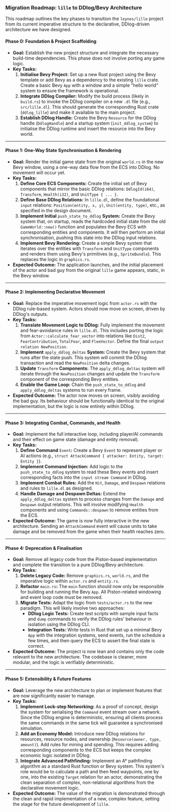### **Migration Roadmap:** `lille` **to DDlog/Bevy Architecture**

This roadmap outlines the key phases to transition the `leynos/lille` project from its current imperative structure to the declarative, DDlog-driven architecture we have designed.

#### **Phase 0: Foundation & Project Scaffolding**

- **Goal:** Establish the new project structure and integrate the necessary build-time dependencies. This phase does not involve porting any game logic.
- **Key Tasks:**
  1. **Initialise Bevy Project:** Set up a new Rust project using the Bevy template or add Bevy as a dependency to the existing `lille` crate. Create a basic Bevy `App` with a window and a simple "hello world" system to ensure the framework is operational.
  2. **Integrate DDlog Compiler:** Modify the build process (likely in `build.rs`) to invoke the DDlog compiler on a new `.dl` file (e.g., `src/lille.dl`). This should generate the corresponding Rust crate (`ddlog_lille`) and make it available to the main project.
  3. **Establish DDlog Handle:** Create the Bevy `Resource` for the DDlog handle (`DdlogHandle`) and a startup system (`init_ddlog_system`) to initialise the DDlog runtime and insert the resource into the Bevy world.

---

#### **Phase 1: One-Way State Synchronisation & Rendering**

- **Goal:** Render the initial game state from the original `world.rs` in the new Bevy window, using a one-way data flow from the ECS into DDlog. No movement will occur yet.
- **Key Tasks:**
  1. **Define Core ECS Components:** Create the initial set of Bevy components that mirror the basic DDlog relations: `DdlogId(i64)`, `Transform`, `Health(i32)`, and `UnitType { ... }`.
  2. **Define Base DDlog Relations:** In `lille.dl`, define the foundational `input` relations: `Position(entity, x, y)`, `Unit(entity, type)`, etc., as specified in the design document.
  3. **Implement Initial** `push_state_to_ddlog` **System:** Create the Bevy system that, on startup, reads the hardcoded initial state from the old `GameWorld::new()` function and populates the Bevy ECS with corresponding entities and components. It will then perform an initial synchronisation, pushing this state into the DDlog input relations.
  4. **Implement Bevy Rendering:** Create a simple Bevy system that iterates over the entities with `Transform` and `UnitType` components and renders them using Bevy's primitives (e.g., `SpriteBundle`). This replaces the logic in `graphics.rs`.
- **Expected Outcome:** The application launches, and the initial placement of the actor and bad guy from the original `lille` game appears, static, in the Bevy window.

---

#### **Phase 2: Implementing Declarative Movement**

- **Goal:** Replace the imperative movement logic from `actor.rs` with the DDlog rule-based system. Actors should now move on screen, driven by DDlog's outputs.
- **Key Tasks:**
  1. **Translate Movement Logic to DDlog:** Fully implement the movement and fear-avoidance rules in `lille.dl`. This includes porting the logic from `Actor::calculate_fear_vector` into relations like `Dist2`, `FearContribution`, `TotalFear`, and `FleeVector`. Define the final `output relation NewPosition`.
  2. **Implement** `apply_ddlog_deltas` **System:** Create the Bevy system that runs after the state push. This system will commit the DDlog transaction and read the `NewPosition` delta changes.
  3. **Update** `Transform` **Components:** The `apply_ddlog_deltas` system will iterate through the `NewPosition` changes and update the `Transform` component of the corresponding Bevy entities.
  4. **Enable the Game Loop:** Chain the `push_state_to_ddlog` and `apply_ddlog_deltas` systems to run every frame.
- **Expected Outcome:** The actor now moves on screen, visibly avoiding the bad guy. Its behaviour should be functionally identical to the original implementation, but the logic is now entirely within DDlog.

---

#### **Phase 3: Integrating Combat, Commands, and Health**

- **Goal:** Implement the full interactive loop, including player/AI commands and their effect on game state (damage and entity removal).
- **Key Tasks:**
  1. **Define Command** `Event`**:** Create a Bevy `Event` to represent player or AI actions (e.g., `struct AttackCommand { attacker: Entity, target: Entity }`).
  2. **Implement Command Injection:** Add logic to the `push_state_to_ddlog` system to read these Bevy events and insert corresponding facts into the `input stream Command` in DDlog.
  3. **Implement Combat Rules:** Add the `Hit`, `Damage`, and `Despawn` relations and rules to `lille.dl` as designed.
  4. **Handle Damage and Despawn Deltas:** Extend the `apply_ddlog_deltas` system to process changes from the `Damage` and `Despawn` output relations. This will involve modifying `Health` components and using `Commands::despawn` to remove entities from the ECS.
- **Expected Outcome:** The game is now fully interactive in the new architecture. Sending an `AttackCommand` event will cause units to take damage and be removed from the game when their health reaches zero.

---

#### **Phase 4: Deprecation & Finalisation**

- **Goal:** Remove all legacy code from the Piston-based implementation and complete the transition to a pure DDlog/Bevy architecture.
- **Key Tasks:**
  1. **Delete Legacy Code:** Remove `graphics.rs`, `world.rs`, and the imperative logic within `actor.rs` and `entity.rs`.
  2. **Refactor** `main.rs`**:** The `main` function should now only be responsible for building and running the Bevy `App`. All Piston-related windowing and event loop code must be removed.
  3. **Migrate Tests:** Adapt the logic from `tests/actor.rs` to the new paradigm. This will likely involve two approaches:
     - **DDlog Logic Tests:** Create test scripts with sample input facts and `dump` commands to verify the DDlog rules' behaviour in isolation using the DDlog CLI.
     - **Integration Tests:** Write tests in Rust that set up a minimal Bevy `App` with the integration systems, send events, run the schedule a few times, and then query the ECS to assert the final state is correct.
- **Expected Outcome:** The project is now lean and contains only the code relevant to the new architecture. The codebase is cleaner, more modular, and the logic is verifiably deterministic.

---

#### **Phase 5: Extensibility & Future Features**

- **Goal:** Leverage the new architecture to plan or implement features that are now significantly easier to manage.
- **Key Tasks:**
  1. **Implement Lock-step Networking:** As a proof of concept, design the system for serialising the `Command` event stream over a network. Since the DDlog engine is deterministic, ensuring all clients process the same commands in the same tick will guarantee a synchronised simulation.
  2. **Add an Economy Model:** Introduce new DDlog relations for resources, resource nodes, and ownership (`Resource(owner, type, amount)`). Add rules for mining and spending. This requires adding corresponding components to the ECS but keeps the complex economic logic isolated in DDlog.
  3. **Integrate Advanced Pathfinding:** Implement an A\* pathfinding algorithm as a standard Rust function or Bevy system. This system's role would be to calculate a path and then feed waypoints, one by one, into the existing `Target` relation for an actor, demonstrating the clean separation of complex, non-relational algorithms from the declarative movement logic.
- **Expected Outcome:** The value of the migration is demonstrated through the clean and rapid implementation of a new, complex feature, setting the stage for the future development of `lille`.
